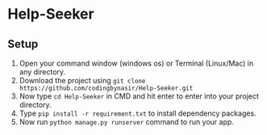 # Help-Seeker
## Setup
1. Open your command window (windows os) or Terminal (Linux/Mac) in any directory.
2. Download the project using ```git clone https://github.com/codingbynasir/Help-Seeker.git```
3. Now type ```cd Help-Seeker``` in CMD and hit enter to enter into your project directory.
4. Type ```pip install -r requirement.txt``` to install dependency packages.
5. Now run ```python manage.py runserver``` command to run your app.
